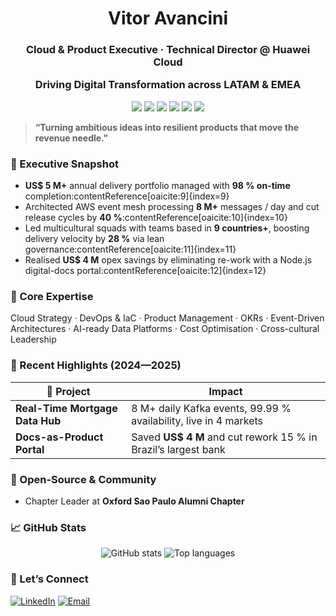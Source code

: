 <h1 align="center">Vitor Avancini</h1>
<h3 align="center">Cloud & Product Executive · Technical Director @ Huawei Cloud
  
  Driving Digital Transformation across LATAM & EMEA</h3>

<p align="center">
  <img src="https://img.shields.io/badge/Role-Technical%20Director-blue?style=for-the-badge" />
  <img src="https://img.shields.io/badge/Location-S%C3%A3o%20Paulo%20🇧🇷-lightgrey?style=for-the-badge" />
  <img src="https://img.shields.io/badge/Cert-PMP-blue?style=for-the-badge" />
  <img src="https://img.shields.io/badge/AWS-SA_Associate-orange?logo=amazon-aws&style=for-the-badge" />
  <img src="https://img.shields.io/badge/GCP-DevOps_Engineer-yellow?logo=google-cloud&style=for-the-badge" />
  <img src="https://visitor-badge.laobi.icu/badge?page_id=vitor-a-avancini" />
</p>

> **“Turning ambitious ideas into resilient products that move the revenue needle.”**

### 🚀 Executive Snapshot
- **US$ 5 M+** annual delivery portfolio managed with **98 % on-time** completion:contentReference[oaicite:9]{index=9}  
- Architected AWS event mesh processing **8 M+** messages / day and cut release cycles by **40 %**:contentReference[oaicite:10]{index=10}  
- Led multicultural squads with teams based in **9 countries+**, boosting delivery velocity by **28 %** via lean governance:contentReference[oaicite:11]{index=11}  
- Realised **US$ 4 M** opex savings by eliminating re-work with a Node.js digital-docs portal:contentReference[oaicite:12]{index=12}  

### 🧭 Core Expertise
Cloud Strategy · DevOps & IaC · Product Management · OKRs · Event-Driven Architectures · AI-ready Data Platforms · Cost Optimisation · Cross-cultural Leadership  

### 🌟 Recent Highlights (2024—2025)
| 📌 Project | Impact |
|-----------|--------|
| **Real-Time Mortgage Data Hub** | 8 M+ daily Kafka events, 99.99 % availability, live in 4 markets |
| **Docs-as-Product Portal** | Saved **US$ 4 M** and cut rework 15 % in Brazil’s largest bank |

### 🌱 Open-Source & Community
- Chapter Leader at **Oxford Sao Paulo Alumni Chapter**   

### 📈 GitHub Stats
<p align="center">
  <img src="https://github-readme-stats.vercel.app/api?username=vitor-a-avancini&show_icons=true&include_all_commits=true&count_private=true" alt="GitHub stats" />
  <img src="https://github-readme-stats.vercel.app/api/top-langs/?username=vitor-a-avancini&layout=compact" alt="Top languages" />
</p>

### 🤝 Let’s Connect
[![LinkedIn](https://img.shields.io/badge/LinkedIn-Connect-blue?logo=linkedin&style=for-the-badge)](https://www.linkedin.com/in/vitoravancini)
[![Email](https://img.shields.io/badge/Email-vitor.avancini%40zteky.com-red?style=for-the-badge)](mailto:vitor.avancini@zteky.com)
